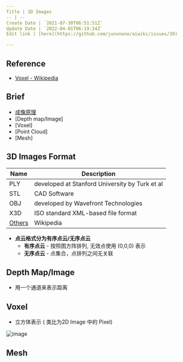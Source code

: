 ```yaml
---
Title | 3D Images
-- | --
Create Date | `2021-07-30T06:51:51Z`
Update Date | `2022-04-01T06:19:34Z`
Edit link | [here](https://github.com/junxnone/aiwiki/issues/39)

---
```

## Reference
- [Voxel - Wikipedia](https://en.wikipedia.org/wiki/Voxel)

## Brief
- [成像原理](./3D_Camera_成像原理)
- [Depth map/Image]
- [Voxel]
- [Point Cloud]
- [Mesh]

## 3D Images Format

Name | Description
-- | --
PLY | developed at Stanford University by Turk et al
STL | CAD Software
OBJ | developed by Wavefront Technologies
X3D | ISO standard XML-based file format
[Others](https://en.wikipedia.org/wiki/Category:Graphics_file_formats) | Wikipedia


- **点云格式分为有序点云/无序点云**
  - **有序点云** - 按照图方阵排列, 无效点使用 (0,0,0) 表示
  - **无序点云** - 点集合，点排列之间无关联

## Depth Map/Image
- 用一个通道来表示距离

## Voxel
- 立方体表示 ( 类比为2D Image 中的 Pixel)
 
![image](https://user-images.githubusercontent.com/2216970/161205920-d619e497-d32c-4b51-b4ab-741fa546415a.png)

## Mesh

